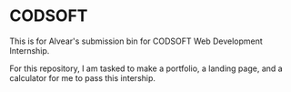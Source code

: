 # CODSOFT
This is for Alvear's submission bin for CODSOFT Web Development Internship.

For this repository, I am tasked to make a portfolio, a landing page, and a calculator for me to pass this intership.
